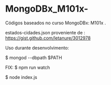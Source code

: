 # MongoDBx_M101x-
Códigos baseados no curso MongoDBx: M101x .

estados-cidades.json proveniente de : https://gist.github.com/letanure/3012978

Uso durante desenvolvimento:

$ mongod --dbpath $PATH

FIX: $ npm run watch

$ node index.js
